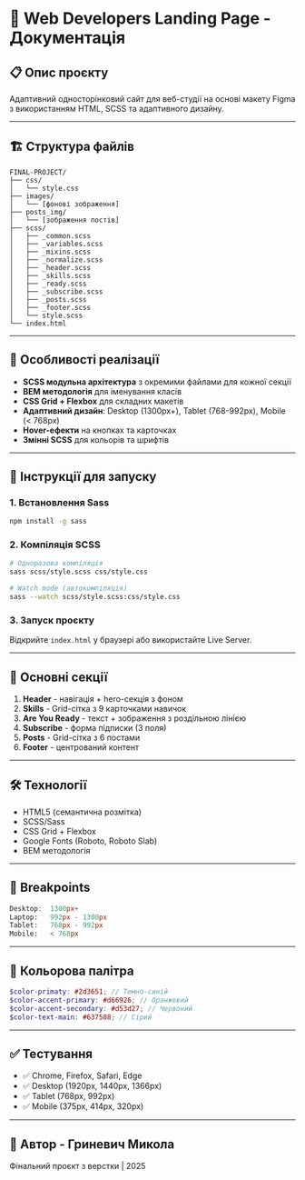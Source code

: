 # 📄 Web Developers Landing Page - Документація

## 📋 Опис проєкту

Адаптивний односторінковий сайт для веб-студії на основі макету Figma з використанням HTML, SCSS та адаптивного дизайну.

---

## 🏗️ Структура файлів

```
FINAL-PROJECT/
├── css/
│   └── style.css
├── images/
│   └── [фонові зображення]
├── posts_img/
│   └── [зображення постів]
├── scss/
│   ├── _common.scss
│   ├── _variables.scss
│   ├── _mixins.scss
│   ├── _normalize.scss
│   ├── _header.scss
│   ├── _skills.scss
│   ├── _ready.scss
│   ├── _subscribe.scss
│   ├── _posts.scss
│   ├── _footer.scss
│   └── style.scss
└── index.html
```

---

## 🎨 Особливості реалізації

- **SCSS модульна архітектура** з окремими файлами для кожної секції
- **BEM методологія** для іменування класів
- **CSS Grid + Flexbox** для складних макетів
- **Адаптивний дизайн**: Desktop (1300px+), Tablet (768-992px), Mobile (< 768px)
- **Hover-ефекти** на кнопках та карточках
- **Змінні SCSS** для кольорів та шрифтів

---

## 🚀 Інструкції для запуску

### 1. Встановлення Sass

```bash
npm install -g sass
```

### 2. Компіляція SCSS

```bash
# Одноразова компіляція
sass scss/style.scss css/style.css

# Watch mode (автокомпіляція)
sass --watch scss/style.scss:css/style.css
```

### 3. Запуск проєкту

Відкрийте `index.html` у браузері або використайте Live Server.

---

## 🎯 Основні секції

1. **Header** - навігація + hero-секція з фоном
2. **Skills** - Grid-сітка з 9 карточками навичок
3. **Are You Ready** - текст + зображення з роздільною лінією
4. **Subscribe** - форма підписки (3 поля)
5. **Posts** - Grid-сітка з 6 постами
6. **Footer** - центрований контент

---

## 🛠️ Технології

- HTML5 (семантична розмітка)
- SCSS/Sass
- CSS Grid + Flexbox
- Google Fonts (Roboto, Roboto Slab)
- BEM методологія

---

## 📱 Breakpoints

```scss
Desktop:  1300px+
Laptop:   992px - 1300px
Tablet:   768px - 992px
Mobile:   < 768px
```

---

## 🎨 Кольорова палітра

```scss
$color-primaty: #2d3651; // Темно-синій
$color-accent-primary: #d66926; // Оранжевий
$color-accent-secondary: #d53d27; // Червоний
$color-text-main: #637588; // Сірий
```

---

## ✅ Тестування

- ✅ Chrome, Firefox, Safari, Edge
- ✅ Desktop (1920px, 1440px, 1366px)
- ✅ Tablet (768px, 992px)
- ✅ Mobile (375px, 414px, 320px)

---

## 📝 Автор - Гриневич Микола

Фінальний проєкт з верстки | 2025
